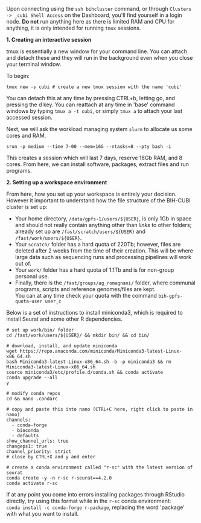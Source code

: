 Upon connecting using the ```ssh bihcluster``` command, or through ```Clusters -> _cubi Shell Access``` on the Dashboard, you'll find yourself in a login node. **Do not** run anything here as there is limited RAM and CPU for anything, it is only intended for running ```tmux``` sessions.  

**1. Creating an interactive session** 

tmux is essentially a new window for your command line. You can attach and detach these and they will run in the background even when you close your terminal window.  

To begin:
```
tmux new -s cubi # create a new tmux session with the name 'cubi'
```

You can detach this at any time by pressing CTRL+b, letting go, and pressing the d key. You can reattach at any time in 'base' command windows by typing ```tmux a -t cubi```, or simply ```tmux a``` to attach your last accessed session.  

Next, we will ask the workload managing system ```slurm``` to allocate us some cores and RAM.

```srun -p medium --time 7-00 --mem=16G --ntasks=8 --pty bash -i```  

This creates a session which will last 7 days, reserve 16Gb RAM, and 8 cores. From here, we can install software, packages, extract files and run programs.

**2. Setting up a workspace environment**

From here, how you set up your workspace is entirely your decision. However it important to understand how the file structure of the BIH-CUBI cluster is set up:

- Your home directory, ```/data/gpfs-1/users/${USER}```, is only 1Gb in space and should not really contain anything other than *links* to other folders; already set up are ```/fast/scratch/users/${USER}``` and ```/fast/work/users/${USER}```.  
- Your ```scratch/``` folder has a hard quota of 220Tb; however, files are deleted after 2 weeks from the time of their creation. This will be where large data such as sequencing runs and processing pipelines will work out of.
- Your ```work/``` folder has a hard quota of 1.1Tb and is for non-group personal use.
- Finally, there is the ```/fast/groups/ag_romagnani/``` folder, where communal programs, scripts and reference genomes/files are kept.  
You can at any time check your quota with the command ```bih-gpfs-quota-user user_c```

Below is a set of instructions to install miniconda3, which is required to install Seurat and some other R dependencies.

```
# set up work/bin/ folder
cd /fast/work/users/${USER}/ && mkdir bin/ && cd bin/

# download, install, and update miniconda 
wget https://repo.anaconda.com/miniconda/Miniconda3-latest-Linux-x86_64.sh
bash Miniconda3-latest-Linux-x86_64.sh -b -p miniconda3 && rm Miniconda3-latest-Linux-x86_64.sh
source miniconda3/etc/profile.d/conda.sh && conda activate
conda upgrade --all
y

# modify conda repos 
cd && nano .condarc

# copy and paste this into nano (CTRL+C here, right click to paste in nano)
channels:
  - conda-forge
  - bioconda
  - defaults
show_channel_urls: true
changeps1: true
channel_priority: strict
# close by CTRL+X and y and enter

# create a conda environment called "r-sc" with the latest version of seurat
conda create -y -n r-sc r-seurat==4.2.0
conda activate r-sc
```  

If at any point you come into errors installing packages through RStudio directly, try using this format while in the ```r-sc``` conda environment:  
```conda install -c conda-forge r-package```, replacing the word 'package' with what you want to install.

